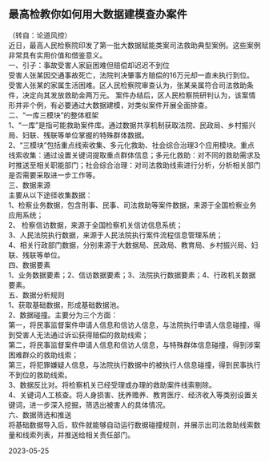 ## 最高检教你如何用大数据建模查办案件

（转自：论道风控）  
近日，最高人民检察院印发了第一批大数据赋能类案司法救助典型案例。这些案例非常具有实用价值和借鉴意义。  
一、引子：事故受害人家庭困难但赔偿却迟迟不到位  
受害人张某因交通事故死亡，法院判决肇事方赔偿的16万元却一直未执行到位。受害人张某的家属生活困难。区人民检察院审查认为，张某亲属符合司法救助条件，决定向其发放救助金两万元。 案件办结后，区人民检察院研判认为，该案情形并非个例，有必要通过大数据建模，对类似案件开展全面排查。  
二、“一库三模块”的整体框架  
1、“一库”是指可能救助案件库。通过数据共享机制获取法院、民政局、乡村振兴局、妇联、残联等单位掌握的特殊群体数据。  
2、“三模块”包括重点线索收集、多元化救助、社会综合治理3个应用模块。重点线索收集：通过设置关键词提取重点群体信息；多元化救助：对不同的救助需求及时推送至相关职能部门；社会综合治理：对司法救助线索进行分析，分析相关部门是否需要采取进一步工作等。  
三、数据来源  
主要从以下途径收集数据：  
1、检察业务数据，包含刑事、民事、司法救助等案件数据，来源于全国检察业务应用系统；  
2、 检察信访数据，来源于全国检察机关信访信息系统；  
3、人民法院执行数据，来源于人民法院执行案件流程信息管理系统；  
4、相关行政部门数据，分别来源于大数据局、民政局、教育局、乡村振兴局、妇联、残联等单位。  
四、数据要素  
1、业务数据要素；2、信访数据要素；3、法院执行数据要素；4、行政机关数据要素。  
五、数据分析规则  
1、获取基础数据，形成基础数据池。  
2、数据碰撞。主要分为三个方面：  
第一，将民事监督案件申请人信息和信访人信息，与法院执行申请人信息碰撞，得到受害人无法通过诉讼获得赔偿的救助线索；  
第二，将民事监督案件申请人信息和信访人信息，与特殊群体信息碰撞，得到涉案困难群众的救助线索；  
第三，将犯罪嫌疑人信息，与法院执行数据中的被执行人信息碰撞，得到民事执行不到位的救助线索。  
3、数据反比对。将检察机关已经受理或办理的救助案件线索剔除。  
4、关键词人工核查。将人身损害、抚养赡养、教育医疗、经济收入等类别设置关键词，进一步深入挖掘，筛选出被害人的具体情况。  
六、数据筛选和推送  
将基础数据导入后，软件就能够自动运行数据碰撞规则，并展示出司法救助线索数量和线索列表，并推送给相关责任部门。

2023-05-25
